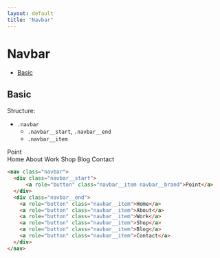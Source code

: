 ```yaml
---
layout: default
title: "Navbar"
---
```


# Navbar
- [Basic](#basic)

## Basic

Structure:
- `.navbar`
  -  `.navbar__start`, `.navbar__end`
    - `.navbar__item`

<div class="u-mb-15">
  <nav class="navbar">
    <div class="navbar__start">
        <a role="button" class="navbar__item navbar__brand">Point</a>
    </div>
    <div class="navbar__end">
      <a role="button" class="navbar__item">Home</a>
      <a role="button" class="navbar__item">About</a>
      <a role="button" class="navbar__item">Work</a>
      <a role="button" class="navbar__item">Shop</a>
      <a role="button" class="navbar__item">Blog</a>
      <a role="button" class="navbar__item">Contact</a>
    </div>
  </nav>
</div>

```html
<nav class="navbar">
  <div class="navbar__start">
      <a role="button" class="navbar__item navbar__brand">Point</a>
  </div>
  <div class="navbar__end">
    <a role="button" class="navbar__item">Home</a>
    <a role="button" class="navbar__item">About</a>
    <a role="button" class="navbar__item">Work</a>
    <a role="button" class="navbar__item">Shop</a>
    <a role="button" class="navbar__item">Blog</a>
    <a role="button" class="navbar__item">Contact</a>
  </div>
</nav>
```

